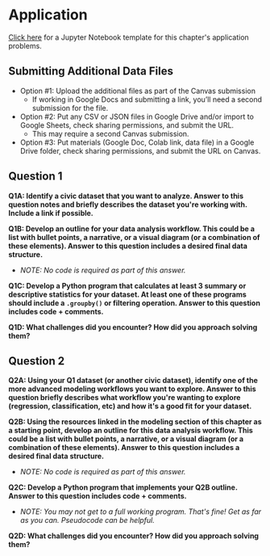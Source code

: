 # Application

[Click here](https://colab.research.google.com/drive/1VyH2LzZG6WFwWZD-TdCCCnPVPkowGFLT?usp=sharing) for a Jupyter Notebook template for this chapter's application problems.

## Submitting Additional Data Files 

- Option #1: Upload the additional files as part of the Canvas submission
  * If working in Google Docs and submitting a link, you’ll need a second submission for the file.
- Option #2: Put any CSV or JSON files in Google Drive and/or import to Google Sheets, check sharing permissions, and submit the URL.
  * This may require a second Canvas submission.
- Option #3: Put materials (Google Doc, Colab link, data file) in a Google Drive folder, check sharing permissions, and submit the URL on Canvas.

## Question 1

**Q1A: Identify a civic dataset that you want to analyze. Answer to this question notes and briefly describes the dataset you're working with. Include a link if possible.**

**Q1B: Develop an outline for your data analysis workflow. This could be a list with bullet points, a narrative, or a visual diagram (or a combination of these elements). Answer to this question includes a desired final data structure.**
- *NOTE: No code is required as part of this answer.*

**Q1C: Develop a Python program that calculates at least 3 summary or descriptive statistics for your dataset. At least one of these programs should include a `.groupby()` or filtering operation. Answer to this question includes code + comments.**

**Q1D: What challenges did you encounter? How did you approach solving them?**

## Question 2

**Q2A: Using your Q1 dataset (or another civic dataset), identify one of the more advanced modeling workflows you want to explore. Answer to this question briefly describes what workflow you're wanting to explore (regression, classification, etc) and how it's a good fit for your dataset.**

**Q2B: Using the resources linked in the modeling section of this chapter as a starting point, develop an outline for this data analysis workflow. This could be a list with bullet points, a narrative, or a visual diagram (or a combination of these elements). Answer to this question includes a desired final data structure.**
- *NOTE: No code is required as part of this answer.*

**Q2C: Develop a Python program that implements your Q2B outline. Answer to this question includes code + comments.**
- *NOTE: You may not get to a full working program. That's fine! Get as far as you can. Pseudocode can be helpful.*

**Q2D: What challenges did you encounter? How did you approach solving them?**